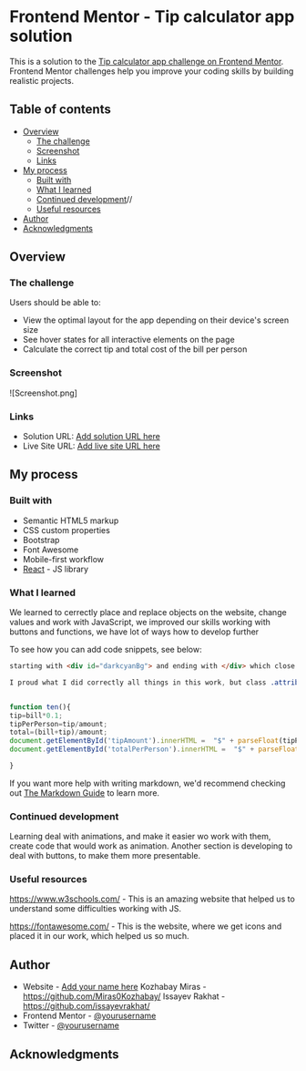 # Frontend Mentor - Tip calculator app solution

This is a solution to the [Tip calculator app challenge on Frontend Mentor](https://www.frontendmentor.io/challenges/tip-calculator-app-ugJNGbJUX). Frontend Mentor challenges help you improve your coding skills by building realistic projects.

## Table of contents


- [Overview](#overview)
  - [The challenge](#the-challenge)
  - [Screenshot](#screenshot)
  - [Links](#links)
- [My process](#my-process)
  - [Built with](#built-with)
  - [What I learned](#what-i-learned)
  - [Continued development](#continued-development)//
  - [Useful resources](#useful-resources)
- [Author](#author)
- [Acknowledgments](#acknowledgments)



## Overview

### The challenge

Users should be able to:

- View the optimal layout for the app depending on their device's screen size
- See hover states for all interactive elements on the page
- Calculate the correct tip and total cost of the bill per person

### Screenshot

![Screenshot.png]


### Links

- Solution URL: [Add solution URL here](file:///C:/Users/User/Downloads/tipCalculator/tip-calculator-app-main1%20(1)/tip-calculator-app-main/tip-calculator-app-main/index.html)
- Live Site URL: [Add live site URL here](https://miras0kozhabay.github.io/Tip-calculator-app/)

## My process

### Built with

- Semantic HTML5 markup
- CSS custom properties
- Bootstrap
- Font Awesome
- Mobile-first workflow
- [React](https://reactjs.org/) - JS library



### What I learned

We learned to cerrectly place and replace objects on the website, change values and work with JavaScript, we improved our skills working with buttons and functions, we have lot of ways how to develop further

To see how you can add code snippets, see below:

```html
starting with <div id="darkcyanBg"> and ending with </div> which close it, for me it is the best what i did in this work
```
```css
I proud what I did correctly all things in this work, but class .attribution has it's own role in this work. 
```
```js

function ten(){
tip=bill*0.1;
tipPerPerson=tip/amount;
total=(bill+tip)/amount;
document.getElementById('tipAmount').innerHTML =  "$" + parseFloat(tipPerPerson).toFixed(2) ;
document.getElementById('totalPerPerson').innerHTML =  "$" + parseFloat(total).toFixed(2) ;

}
```

If you want more help with writing markdown, we'd recommend checking out [The Markdown Guide](https://www.markdownguide.org/) to learn more.



### Continued development

Learning deal with animations, and make it easier wo work with them, create code that would work as animation. Another section is developing to deal with buttons, to make them more presentable. 



### Useful resources

https://www.w3schools.com/ - This is an amazing website that helped us to understand some difficulties working with JS. 

https://fontawesome.com/ - This is the website, where we get icons and placed it in our work, which helped us so much. 


## Author

- Website - [Add your name here](https://www.your-site.com)
Kozhabay Miras - https://github.com/Miras0Kozhabay/
Issayev Rakhat - https://github.com/issayevrakhat/
- Frontend Mentor - [@yourusername](https://www.frontendmentor.io/profile/yourusername)
- Twitter - [@yourusername](https://www.twitter.com/yourusername)


## Acknowledgments


